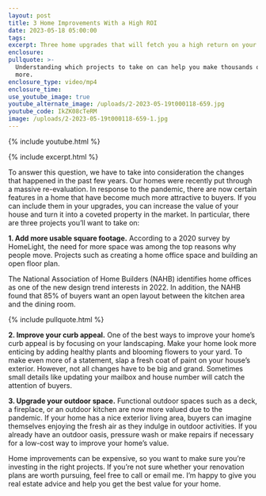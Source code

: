 ```yaml
---
layout: post
title: 3 Home Improvements With a High ROI
date: 2023-05-18 05:00:00
tags:
excerpt: Three home upgrades that will fetch you a high return on your investment.
enclosure:
pullquote: >-
  Understanding which projects to take on can help you make thousands of dollars
  more.
enclosure_type: video/mp4
enclosure_time:
use_youtube_image: true
youtube_alternate_image: /uploads/2-2023-05-19t000118-659.jpg
youtube_code: IkZK08cTeRM
image: /uploads/2-2023-05-19t000118-659-1.jpg
---
```

{% include youtube.html %}

{% include excerpt.html %}

To answer this question, we have to take into consideration the changes that happened in the past few years. Our homes were recently put through a massive re-evaluation. In response to the pandemic, there are now certain features in a home that have become much more attractive to buyers. If you can include them in your upgrades, you can increase the value of your house and turn it into a coveted property in the market. In particular, there are three projects you’ll want to take on:

**1\. Add more usable square footage.** According to a 2020 survey by HomeLight, the need for more space was among the top reasons why people move. Projects such as creating a home office space and building an open floor plan.

The National Association of Home Builders (NAHB) identifies home offices as one of the new design trend interests in 2022. In addition, the NAHB found that 85% of buyers want an open layout between the kitchen area and the dining room.

{% include pullquote.html %}

**2\. Improve your curb appeal.** One of the best ways to improve your home’s curb appeal is by focusing on your landscaping. Make your home look more enticing by adding healthy plants and blooming flowers to your yard. To make even more of a statement, slap a fresh coat of paint on your house’s exterior. However, not all changes have to be big and grand. Sometimes small details like updating your mailbox and house number will catch the attention of buyers.

**3\. Upgrade your outdoor space.** Functional outdoor spaces such as a deck, a fireplace, or an outdoor kitchen are now more valued due to the pandemic. If your home has a nice exterior living area, buyers can imagine themselves enjoying the fresh air as they indulge in outdoor activities. If you already have an outdoor oasis, pressure wash or make repairs if necessary for a low-cost way to improve your home’s value.

Home improvements can be expensive, so you want to make sure you’re investing in the right projects. If you’re not sure whether your renovation plans are worth pursuing, feel free to call or email me. I’m happy to give you real estate advice and help you get the best value for your home.&nbsp;